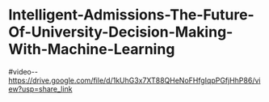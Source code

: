 # Intelligent-Admissions-The-Future-Of-University-Decision-Making-With-Machine-Learning

#video--https://drive.google.com/file/d/1kUhG3x7XT88QHeNoFHfgIqpPGfjHhP86/view?usp=share_link